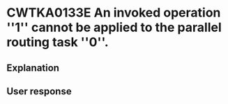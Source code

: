 # CWTKA0133E An invoked operation ''1'' cannot be applied to the parallel routing task ''0''.

## Explanation

## User response